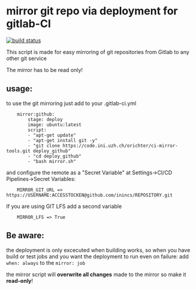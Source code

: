 # mirror git repo via deployment for gitlab-CI

[![build status](https://code.ini.uzh.ch/orichter/ci-mirror-tools/badges/master/build.svg)](https://code.ini.uzh.ch/orichter/ci-mirror-tools/commits/master)

This script is made for easy mirroring of git repositories from Gitlab to any other git service

The mirror has to be read only!

## usage:

to use the git mirroring just add to your .gitlab-ci.yml
```
    mirror:github:
        stage: deploy
        image: ubuntu:latest
        script:
        - "apt-get update"
        - "apt-get install git -y"
        - "git clone https://code.ini.uzh.ch/orichter/ci-mirror-tools.git deploy_github"
        - "cd deploy_github"
        - "bash mirror.sh"
```

and configure the remote as a "Secret Variable" at Settings->CI/CD Pipelines->Secret Variables:
```
    MIRROR_GIT_URL => https://USERNAME:ACCESSTOCKEN@github.com/inincs/REPOSITORY.git
```
If you are using GIT LFS add a second variable
```
    MIRROR_LFS => True
```

## Be aware:
the deployment is only excecuted when building works, so when you have build or test jobs and you want the deployment to run even on failure:  add `when: always` to the `mirror: job`

the mirror script will **overwrite all changes** made to the mirror so make it **read-only**!
